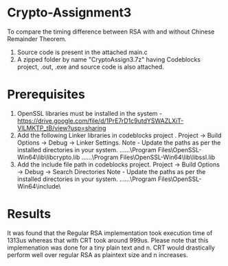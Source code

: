 # Crypto-Assignment3
To compare the timing difference between RSA with and without Chinese Remainder Theorem.

1. Source code is present in the attached main.c
2. A zipped folder  by name "CryptoAssign3.7z" having Codeblocks project, .out, .exe and source code is also attached.

# Prerequisites
1. OpenSSL libraries must be installed in the system - https://drive.google.com/file/d/1PrE7rD1c9utdYSWAZLXiT-VlLMKTP_tB/view?usp=sharing
2. Add the following Linker libraries in codeblocks project . Project -> Build Options -> Debug -> Linker Settings. 
   Note - Update the paths as per the installed directories in your system.
   ..\..\..\Program Files\OpenSSL-Win64\lib\libcrypto.lib
   ..\..\..\Program Files\OpenSSL-Win64\lib\libssl.lib
3. Add the include file path in codeblocks project. Project -> Build Options -> Debug -> Search Directories
   Note - Update the paths as per the installed directories in your system.
   ..\..\..\Program Files\OpenSSL-Win64\include\
   
# Results
It was found that the Regular RSA implementation took execution time of 1313us whereas that with CRT took around 999us. 
Please note that this implemenation was done for a tiny plain text and n. CRT would drastically perform well over regular RSA as plaintext size and n increases.
